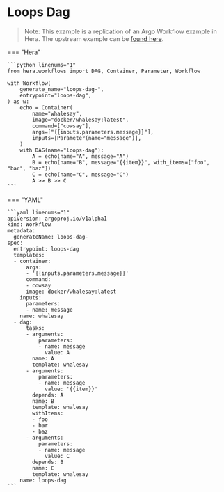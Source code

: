 # Loops Dag

> Note: This example is a replication of an Argo Workflow example in Hera. The upstream example can be [found here](https://github.com/argoproj/argo-workflows/blob/master/examples/loops-dag.yaml).




=== "Hera"

    ```python linenums="1"
    from hera.workflows import DAG, Container, Parameter, Workflow

    with Workflow(
        generate_name="loops-dag-",
        entrypoint="loops-dag",
    ) as w:
        echo = Container(
            name="whalesay",
            image="docker/whalesay:latest",
            command=["cowsay"],
            args=["{{inputs.parameters.message}}"],
            inputs=[Parameter(name="message")],
        )
        with DAG(name="loops-dag"):
            A = echo(name="A", message="A")
            B = echo(name="B", message="{{item}}", with_items=["foo", "bar", "baz"])
            C = echo(name="C", message="C")
            A >> B >> C
    ```

=== "YAML"

    ```yaml linenums="1"
    apiVersion: argoproj.io/v1alpha1
    kind: Workflow
    metadata:
      generateName: loops-dag-
    spec:
      entrypoint: loops-dag
      templates:
      - container:
          args:
          - '{{inputs.parameters.message}}'
          command:
          - cowsay
          image: docker/whalesay:latest
        inputs:
          parameters:
          - name: message
        name: whalesay
      - dag:
          tasks:
          - arguments:
              parameters:
              - name: message
                value: A
            name: A
            template: whalesay
          - arguments:
              parameters:
              - name: message
                value: '{{item}}'
            depends: A
            name: B
            template: whalesay
            withItems:
            - foo
            - bar
            - baz
          - arguments:
              parameters:
              - name: message
                value: C
            depends: B
            name: C
            template: whalesay
        name: loops-dag
    ```

